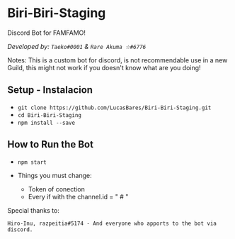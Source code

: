 # Biri-Biri-Staging
Discord Bot for FAMFAMO! 

*Developed by:
`Taeko#0001` & `Rare Akuma ☆#6776`*

Notes:
This is a custom bot for discord, is not recommendable use in a new Guild, this might not work if you doesn't know what are you doing! 

## Setup - Instalacion

* `git clone https://github.com/LucasBares/Biri-Biri-Staging.git`
* `cd Biri-Biri-Staging`
* `npm install --save`

## How to Run the Bot 

* `npm start`

* Things you must change:
  * Token of conection
  * Every if with the channel.id = " # "
  
  
  
  
 Special thanks to:
 
`Hiro-Inu, razpeitia#5174 - And everyone who apports to the bot via discord.`
 
